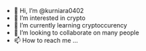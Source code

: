 - 👋 Hi, I’m @kurniara0402
- 👀 I’m interested in crypto
- 🌱 I’m currently learning cryptoccurency
- 💞️ I’m looking to collaborate on many people
- 📫 How to reach me ...

<!---
kurniara0402/kurniara0402 is a ✨ special ✨ repository because its `README.md` (this file) appears on your GitHub profile.
You can click the Preview link to take a look at your changes.
--->
